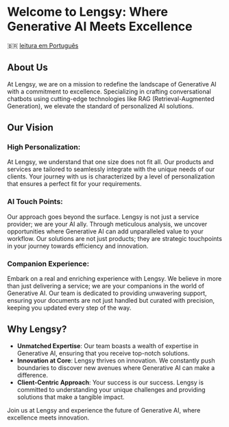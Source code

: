 # Welcome to Lengsy: Where Generative AI Meets Excellence

:brazil: [leitura em Português](profile/README.md)

## About Us

At Lengsy, we are on a mission to redefine the landscape of Generative AI with a commitment to excellence. Specializing in crafting conversational chatbots using cutting-edge technologies like RAG (Retrieval-Augmented Generation), we elevate the standard of personalized AI solutions.

## Our Vision

### High Personalization:
At Lengsy, we understand that one size does not fit all. Our products and services are tailored to seamlessly integrate with the unique needs of our clients. Your journey with us is characterized by a level of personalization that ensures a perfect fit for your requirements.

### AI Touch Points:
Our approach goes beyond the surface. Lengsy is not just a service provider; we are your AI ally. Through meticulous analysis, we uncover opportunities where Generative AI can add unparalleled value to your workflow. Our solutions are not just products; they are strategic touchpoints in your journey towards efficiency and innovation.

### Companion Experience:
Embark on a real and enriching experience with Lengsy. We believe in more than just delivering a service; we are your companions in the world of Generative AI. Our team is dedicated to providing unwavering support, ensuring your documents are not just handled but curated with precision, keeping you updated every step of the way.

## Why Lengsy?

* **Unmatched Expertise**: Our team boasts a wealth of expertise in Generative AI, ensuring that you receive top-notch solutions.
* **Innovation at Core**: Lengsy thrives on innovation. We constantly push boundaries to discover new avenues where Generative AI can make a difference.
* **Client-Centric Approach**: Your success is our success. Lengsy is committed to understanding your unique challenges and providing solutions that make a tangible impact.


Join us at Lengsy and experience the future of Generative AI, where excellence meets innovation.

